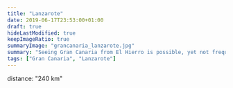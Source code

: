 ```yaml
---
title: "Lanzarote"
date: 2019-06-17T23:53:00+01:00
draft: true
hideLastModified: true
keepImageRatio: true
summaryImage: "grancanaria_lanzarote.jpg"
summary: "Seeing Gran Canaria from El Hierro is possible, yet not frequent."
tags: ["Gran Canaria", "Lanzarote"]
---
```



distance: "240 km"

